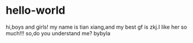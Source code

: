 # hello-world

hi,boys and girls!
  my name is tian xiang,and my best gf is zkj.I like her so much!!!
  so,do you understand me?
  bybyla

